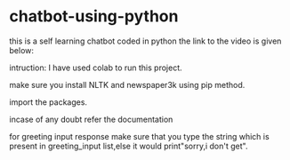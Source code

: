 # chatbot-using-python
this  is a self learning  chatbot coded in python the link to the video is given below:


intruction:
I have used colab to run this project.

make sure you install NLTK and newspaper3k using pip method.

import the packages.

incase of any doubt refer the documentation

for greeting input response make sure that you type the string which is present in greeting_input list,else it would print"sorry,i don't get".


